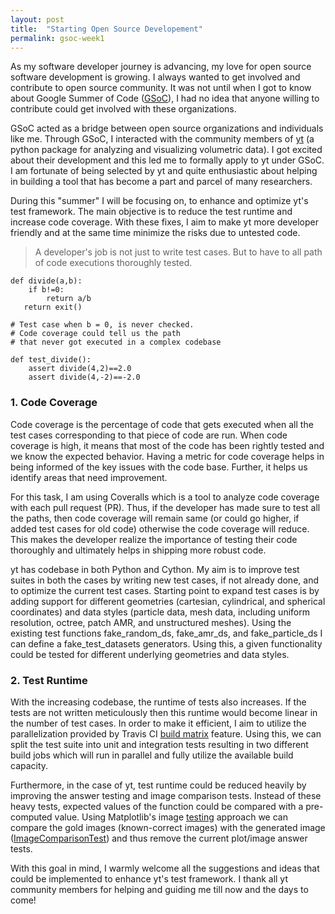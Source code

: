 ```yaml
---
layout: post
title:  "Starting Open Source Developement"
permalink: gsoc-week1
---
```


As my software developer journey is advancing, my love for open source software development is growing. I always wanted to get involved and contribute to open source community. It was not until when I got to know about Google Summer of Code ([GSoC](https://summerofcode.withgoogle.com/)), I had no idea that anyone willing to contribute could get involved with these organizations. 

GSoC acted as a bridge between open source organizations and individuals like me. Through GSoC, I interacted with the community members of [yt](http://yt-project.org/) (a python package for analyzing and visualizing volumetric data). I got excited about their development and this led me to formally apply to yt under GSoC. I am fortunate of being selected by yt and quite enthusiastic about helping in building a tool that has become a part and parcel of many researchers.

During this "summer" I will be focusing on, to enhance and optimize yt's test framework. The main objective is to reduce the test runtime and increase code coverage. With these fixes, I aim to make yt more developer friendly and at the same time minimize the risks due to untested code.

> A developer's job is not just to write test cases. But to have to all path of code executions thoroughly tested.

```
def divide(a,b):
    if b!=0:
        return a/b
   return exit()
 
# Test case when b = 0, is never checked.
# Code coverage could tell us the path
# that never got executed in a complex codebase

def test_divide():
    assert divide(4,2)==2.0
    assert divide(4,-2)==-2.0
```


### 1. Code Coverage

Code coverage is the percentage of code that gets executed when all the test cases corresponding to that piece of code are run. When code coverage is high, it means that most of the code has been rightly tested and we know the expected behavior. Having a metric for code coverage helps in being informed of the key issues with the code base. Further, it helps us identify areas that need improvement. 

For this task, I am using Coveralls which is a tool to analyze code coverage with each pull request (PR). Thus, if the developer has made sure to test all the paths, then code coverage will remain same (or could go higher, if added test cases for old code) otherwise the code coverage will reduce. This makes the developer realize the importance of testing their code thoroughly and ultimately helps in shipping more robust code.

yt has codebase in both Python and Cython. My aim is to improve test suites in both the cases by writing new test cases, if not already done, and to optimize the current test cases. Starting point to expand test cases is by adding support for different geometries (cartesian, cylindrical, and spherical coordinates) and data styles (particle data, mesh data, including uniform resolution, octree, patch AMR, and unstructured meshes). Using the existing test functions fake_random_ds, fake_amr_ds, and fake_particle_ds I can define a fake_test_datasets generators. Using this, a given functionality could be tested for different underlying geometries and data styles.


### 2. Test Runtime

With the increasing codebase, the runtime of tests also increases. If the tests are not written meticulously then this runtime would become linear in the number of test cases. In order to make it efficient, I aim to utilize the parallelization provided by Travis CI [build matrix](https://docs.travis-ci.com/user/customizing-the-build/#Build-Matrix) feature. Using this, we can split the test suite into unit and integration tests resulting in two different build jobs which will run in parallel and fully utilize the available build capacity.

Furthermore, in the case of yt, test runtime could be reduced heavily by improving the answer testing and image comparison tests. Instead of these heavy tests, expected values of the function could be compared with a pre-computed value. Using Matplotlib's image [testing](https://matplotlib.org/1.5.3/devel/testing.html) approach we can compare the gold images (known-correct images) with the generated image ([ImageComparisonTest](https://github.com/matplotlib/matplotlib/blob/5e52ce11ab59176a467dd2c68db8c5e1fbc20a24/lib/matplotlib/testing/decorators.py#L282)) and thus remove the current plot/image answer tests.



With this goal in mind, I warmly welcome all the suggestions and ideas that could be implemented to enhance yt's test framework. I thank all yt community members for helping and guiding me till now and the days to come!

